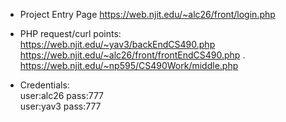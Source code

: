 - Project Entry Page https://web.njit.edu/~alc26/front/login.php

- PHP request/curl points:  
https://web.njit.edu/~yav3/backEndCS490.php  
https://web.njit.edu/~alc26/front/frontEndCS490.php .  
https://web.njit.edu/~np595/CS490Work/middle.php

- Credentials:  
user:alc26 pass:777  
user:yav3 pass:777

